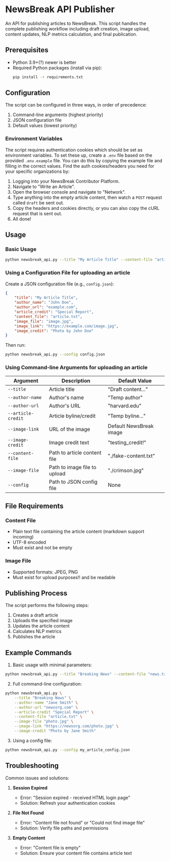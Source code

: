 # NewsBreak API Publisher

An API for publishing articles to NewsBreak. This script handles the complete publishing workflow including draft creation, image upload, content updates, NLP metrics calculation, and final publication.

## Prerequisites

- Python 3.9+(?) newer is better
- Required Python packages (install via pip):
  ```bash
  pip install -r requirements.txt 
  ```

## Configuration

The script can be configured in three ways, in order of precedence:

1. Command-line arguments (highest priority)
2. JSON configuration file
3. Default values (lowest priority)

### Environment Variables

The script requires authentication cookies which should be set as environment variables. To set these up, create a `.env` file based on the provided `.env.example` file. You can do this by copying the example file and filling in the correct values. Find the auth cookies/headers you need for your specific organizations by:

1. Logging into your NewsBreak Contributor Platform.
2. Navigate to "Write an Article".
3. Open the browser console and navigate to "Network".
4. Type anything into the empty article content, then watch a `POST` request called `draft` be sent out.
5. Copy the headers and cookies directly, or you can also copy the cURL request that is sent out.
6. All done!

## Usage

### Basic Usage

```bash
python newsbreak_api.py --title "My Article Title" --content-file "article.txt"
```

### Using a Configuration File for uploading an article

Create a JSON configuration file (e.g., `config.json`):

```json
{
    "title": "My Article Title",
    "author_name": "John Doe",
    "author_url": "example.com",
    "article_credit": "Special Report",
    "content_file": "article.txt",
    "image_file": "image.jpg",
    "image_link": "https://example.com/image.jpg",
    "image_credit": "Photo by John Doe"
}
```

Then run:

```bash
python newsbreak_api.py --config config.json
```

### Using Command-line Arguments for uploading an article

| Argument | Description | Default Value |
|----------|-------------|---------------|
| `--title` | Article title | "Draft content..." |
| `--author-name` | Author's name | "Temp author" |
| `--author-url` | Author's URL | "harvard.edu" |
| `--article-credit` | Article byline/credit | "Temp byline..." |
| `--image-link` | URL of the image | Default NewsBreak image |
| `--image-credit` | Image credit text | "testing_credit!" |
| `--content-file` | Path to article content file | "./fake-content.txt" |
| `--image-file` | Path to image file to upload | "./crimson.jpg" |
| `--config` | Path to JSON config file | None |

## File Requirements

### Content File
- Plain text file containing the article content (markdown support incoming)
- UTF-8 encoded
- Must exist and not be empty

### Image File
- Supported formats: JPEG, PNG
- Must exist for upload purposes!! and be readable

## Publishing Process

The script performs the following steps:

1. Creates a draft article
2. Uploads the specified image
3. Updates the article content
4. Calculates NLP metrics
5. Publishes the article

## Example Commands

1. Basic usage with minimal parameters:
```bash
python newsbreak_api.py --title "Breaking News" --content-file "news.txt"
```

2. Full command-line configuration:
```bash
python newsbreak_api.py \
    --title "Breaking News" \
    --author-name "Jane Smith" \
    --author-url "newsorg.com" \
    --article-credit "Special Report" \
    --content-file "article.txt" \
    --image-file "photo.jpg" \
    --image-link "https://newsorg.com/photo.jpg" \
    --image-credit "Photo by Jane Smith"
```

3. Using a config file:
```bash
python newsbreak_api.py --config my_article_config.json
```

## Troubleshooting

Common issues and solutions:

1. **Session Expired**
   - Error: "Session expired - received HTML login page"
   - Solution: Refresh your authentication cookies

2. **File Not Found**
   - Error: "Content file not found" or "Could not find image file"
   - Solution: Verify file paths and permissions

3. **Empty Content**
   - Error: "Content file is empty"
   - Solution: Ensure your content file contains article text
